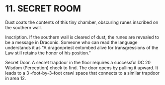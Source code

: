 # 11. SECRET ROOM

Dust coats the contents of this tiny chamber, obscuring runes inscribed on the southern wall.

Inscription. If the southern wall is cleared of dust, the runes are revealed to be a message in Draconic. Someone who can read the language understands it as "A dragonpriest entombed alive for transgressions of the Law still retains the honor of his position."

Secret Door. A secret trapdoor in the floor requires a successful DC 20 Wisdom (Perception) check to find. The door opens by pulling it upward. It leads to a 3 -foot-by-3-foot crawl space that connects to a similar trapdoor in area 12.